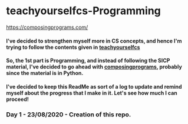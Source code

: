 # teachyourselfcs-Programming
https://composingprograms.com/


#### I've decided to strengthen myself more in CS concepts, and hence I'm trying to follow the contents given in [teachyourselfcs](https://teachyourselfcs.com/)

#### So, the 1st part is Programming, and instead of following the SICP material, I've decided to go ahead with [composingprograms](https://composingprograms.com/), probably since the material is in Python.


#### I've decided to keep this ReadMe as sort of a log to update and remind myself about the progress that I make in it. Let's see how much I can proceed!


### Day 1 - 23/08/2020 - Creation of this repo.
